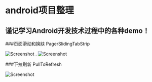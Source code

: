 android项目整理
=======

谨记学习Android开发技术过程中的各种demo！
-------

###页面滑动和换肤  PagerSlidingTabStrip

![Screenshot](https://raw.githubusercontent.com/qiushurong/android/master/PagerSlidingTabStrip-%E9%A1%B5%E9%9D%A2%E6%BB%91%E5%8A%A8%E5%92%8C%E6%8D%A2%E8%82%A4/1.gif)
.
![Screenshot](https://raw.githubusercontent.com/qiushurong/android/master/PagerSlidingTabStrip-%E9%A1%B5%E9%9D%A2%E6%BB%91%E5%8A%A8%E5%92%8C%E6%8D%A2%E8%82%A4/2.gif)


###下拉刷新   PullToRefresh

![Screenshot](https://github.com/chrisbanes/Android-PullToRefresh/raw/master/header_graphic.png)



